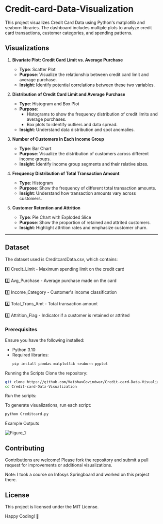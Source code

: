 # Credit-card-Data-Visualization

This project visualizes Credit Card Data using Python's matplotlib and seaborn libraries. The dashboard includes multiple plots to analyze credit card transactions, customer categories, and spending patterns.

## Visualizations

1. **Bivariate Plot: Credit Card Limit vs. Average Purchase**
   - **Type**: Scatter Plot
   - **Purpose**: Visualize the relationship between credit card limit and average purchase.
   - **Insight**: Identify potential correlations between these two variables.

2. **Distribution of Credit Card Limit and Average Purchase**
   - **Type**: Histogram and Box Plot
   - **Purpose**: 
     - Histograms to show the frequency distribution of credit limits and average purchases.
     - Box plots to identify outliers and data spread.
   - **Insight**: Understand data distribution and spot anomalies.

3. **Number of Customers in Each Income Group**
   - **Type**: Bar Chart
   - **Purpose**: Visualize the distribution of customers across different income groups.
   - **Insight**: Identify income group segments and their relative sizes.

4. **Frequency Distribution of Total Transaction Amount**
   - **Type**: Histogram
   - **Purpose**: Show the frequency of different total transaction amounts.
   - **Insight**: Understand how transaction amounts vary across customers.

5. **Customer Retention and Attrition**
   - **Type**: Pie Chart with Exploded Slice
   - **Purpose**: Show the proportion of retained and attrited customers.
   - **Insight**: Highlight attrition rates and emphasize customer churn.

---

## Dataset

The dataset used is CreditcardData.csv, which contains:

1️⃣ Credit_Limit - Maximum spending limit on the credit card

2️⃣ Avg_Purchase - Average purchase made on the card

3️⃣ Income_Category - Customer's income classification

4️⃣ Total_Trans_Amt - Total transaction amount

5️⃣ Attrition_Flag - Indicator if a customer is retained or attrited

### Prerequisites

Ensure you have the following installed:
- Python 3.10
- Required libraries:
  ```bash
  pip install pandas matplotlib seaborn pyplot
  ```

Running the Scripts
Clone the repository:

  ```bash
git clone https://github.com/VaibhavGovindwar/Credit-card-Data-Visualization.git
cd Credit-card-Data-Visualization
```

Run the scripts:

To generate visualizations, run each script:
  ```bash
python Creditcard.py
```

Example Outputs

![Figure_1](https://github.com/user-attachments/assets/a447aee2-8e0f-42af-94d7-47d5a812543a)


## Contributing
Contributions are welcome! Please fork the repository and submit a pull request for improvements or additional visualizations.

Note: I took a course on Infosys Springboard and worked on this project there.

## License
This project is licensed under the MIT License.

Happy Coding! 🚀
